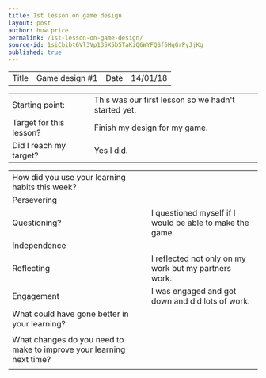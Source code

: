 ```yaml
---
title: 1st lesson on game design
layout: post
author: huw.price
permalink: /1st-lesson-on-game-design/
source-id: 1siCbibt6Vl3Vp135X5b5TaKiQ6WYFQSf6HqGrPyJjKg
published: true
---
```

<table>
  <tr>
    <td>Title</td>
    <td>Game design #1</td>
    <td>Date</td>
    <td>14/01/18</td>
  </tr>
</table>


<table>
  <tr>
    <td>Starting point:</td>
    <td>This was our first lesson so we hadn't started yet.</td>
  </tr>
  <tr>
    <td>Target for this lesson?</td>
    <td>Finish my design for my game.</td>
  </tr>
  <tr>
    <td>Did I reach my target? </td>
    <td>Yes I did.</td>
  </tr>
</table>


<table>
  <tr>
    <td>How did you use your learning habits this week?</td>
    <td></td>
  </tr>
  <tr>
    <td>Persevering</td>
    <td></td>
  </tr>
  <tr>
    <td>Questioning?</td>
    <td>I questioned myself if I would be able to make the game.</td>
  </tr>
  <tr>
    <td>Independence</td>
    <td></td>
  </tr>
  <tr>
    <td>Reflecting</td>
    <td>I reflected not only on my work but my partners work.</td>
  </tr>
  <tr>
    <td>Engagement</td>
    <td>I was engaged and got down and did lots of work.</td>
  </tr>
  <tr>
    <td>What could have gone better in your learning?</td>
    <td></td>
  </tr>
  <tr>
    <td></td>
    <td></td>
  </tr>
  <tr>
    <td>What changes do you need to make to improve your learning next time?</td>
    <td></td>
  </tr>
  <tr>
    <td></td>
    <td></td>
  </tr>
</table>


 

